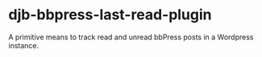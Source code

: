 # djb-bbpress-last-read-plugin
A primitive means to track read and unread bbPress posts in a Wordpress instance.
